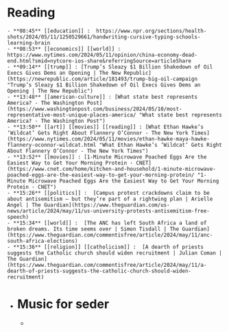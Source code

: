# Reading
	- **08:45** [[education]] :  https://www.npr.org/sections/health-shots/2024/05/11/1250529661/handwriting-cursive-typing-schools-learning-brain
	- **08:53** [[economics]] [[world]] :  https://www.nytimes.com/2024/05/11/opinion/china-economy-dead-end.html?smid=nytcore-ios-share&referringSource=articleShare
	- **09:14** [[trump]] : [Trump’s Sleazy $1 Billion Shakedown of Oil Execs Gives Dems an Opening | The New Republic](https://newrepublic.com/article/181493/trump-big-oil-campaign "Trump’s Sleazy $1 Billion Shakedown of Oil Execs Gives Dems an Opening | The New Republic")
	- **13:48** [[american-culture]] : [What state best represents America? - The Washington Post](https://www.washingtonpost.com/business/2024/05/10/most-representative-most-unique-places-america/ "What state best represents America? - The Washington Post")
	- **13:50** [[art]] [[movies]] [[reading]] : [What Ethan Hawke’s ‘Wildcat’ Gets Right About Flannery O’Connor - The New York Times](https://www.nytimes.com/2024/05/11/movies/ethan-hawke-maya-hawke-flannery-oconnor-wildcat.html "What Ethan Hawke’s ‘Wildcat’ Gets Right About Flannery O’Connor - The New York Times")
	- **13:52** [[movies]] : [1-Minute Microwave Poached Eggs Are the Easiest Way to Get Your Morning Protein - CNET](https://www.cnet.com/home/kitchen-and-household/1-minute-microwave-poached-eggs-are-the-easiest-way-to-get-your-morning-protein/ "1-Minute Microwave Poached Eggs Are the Easiest Way to Get Your Morning Protein - CNET")
	- **15:26** [[politics]] :  [Campus protest crackdowns claim to be about antisemitism – but they’re part of a rightwing plan | Arielle Angel | The Guardian](https://www.theguardian.com/us-news/article/2024/may/11/us-university-protests-antisemitism-free-speech)
	- **15:34** [[world]] :  [The ANC has left South Africa a land of broken dreams. Its time seems over | Simon Tisdall | The Guardian](https://www.theguardian.com/commentisfree/article/2024/may/11/anc-south-africa-elections)
	- **15:36** [[religion]] [[catholicism]] :  [A dearth of priests suggests the Catholic church should widen recruitment | Julian Coman | The Guardian](https://www.theguardian.com/commentisfree/article/2024/may/11/a-dearth-of-priests-suggests-the-catholic-church-should-widen-recruitment)
- # Music for seder
	- 
